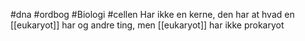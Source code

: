 #dna #ordbog #Biologi #cellen 
Har ikke en kerne, den har at hvad en [[eukaryot]] har og andre ting, men [[eukaryot]] har ikke prokaryot